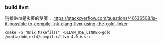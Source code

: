 ### build llvm

链接llvm是永恒的梦魇：
https://stackoverflow.com/questions/40536508/is-it-possible-to-compile-link-clang-llvm-using-the-gold-linker
```
cmake -G "Unix Makefiles" -DLLVM_USE_LINKER=gold /media/hdd_ext4/compiler/llvm-4.0.0.src
```
